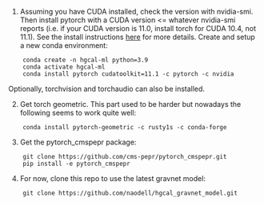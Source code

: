  1. Assuming you have CUDA installed, check the version with nvidia-smi. Then
install pytorch with a CUDA version <= whatever nvidia-smi reports (i.e. if
your CUDA version is 11.0, install torch for CUDA 10.4, not 11.1). See the
install instructions [here](https://pytorch.org/) for more details.  Create and setup a new conda environment:
```
	conda create -n hgcal-ml python=3.9
	conda activate hgcal-ml
	conda install pytorch cudatoolkit=11.1 -c pytorch -c nvidia
```
    
Optionally, torchvision and torchaudio can also be installed.

2. Get torch geometric. This part used to be harder but nowadays the following
seems to work quite well:

```
    conda install pytorch-geometric -c rusty1s -c conda-forge
```

3. Get the pytorch_cmspepr package:

```
    git clone https://github.com/cms-pepr/pytorch_cmspepr.git
    pip install -e pytorch_cmspepr
```

4. For now, clone this repo to use the latest gravnet model:

```
	git clone https://github.com/naodell/hgcal_gravnet_model.git
```
